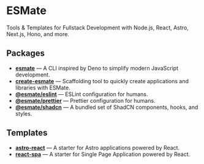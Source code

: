 # ESMate

Tools & Templates for Fullstack Development with Node.js, React, Astro, Next.js, Hono, and more.

## Packages

- [**esmate**](/packages/cli) — A CLI inspired by Deno to simplify modern JavaScript development.
- [**create-esmate**](/packages/create) — Scaffolding tool to quickly create applications and libraries with ESMate.
- [**@esmate/eslint**](/packages/eslint) — ESLint configuration for humans.
- [**@esmate/prettier**](/packages/prettier) — Prettier configuration for humans.
- [**@esmate/shadcn**](/packages/shadcn) — A bundled set of ShadCN components, hooks, and styles.

## Templates

- [**astro-react**](/templates/astro-react) — A starter for Astro applications powered by React.
- [**react-spa**](/templates/react-spa) — A starter for Single Page Application powered by React.
